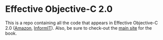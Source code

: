 Effective Objective-C 2.0
=========================

This is a repo containing all the code that appears in Effective Objective-C 2.0 ([Amazon](http://bit.ly/EffObjCAUS), [InformIT](http://bit.ly/EffObjC3)). Also, be sure to check-out the [main site](http://www.effectiveobjectivec.com/) for the book.
